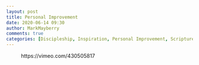 ```yaml
---
layout: post
title: Personal Improvement
date: 2020-06-14 09:30
author: MarkMayberry
comments: true
categories: [Discipleship, Inspiration, Personal Improvement, Scripture, Sermon, Spiritual Growth]
---
```

<!-- wp:core-embed/vimeo {"url":"https://vimeo.com/430505817","type":"video","providerNameSlug":"vimeo","className":"wp-embed-aspect-4-3 wp-has-aspect-ratio"} -->
<figure class="wp-block-embed-vimeo wp-block-embed is-type-video is-provider-vimeo wp-embed-aspect-4-3 wp-has-aspect-ratio"><div class="wp-block-embed__wrapper">
https://vimeo.com/430505817
</div></figure>
<!-- /wp:core-embed/vimeo -->
